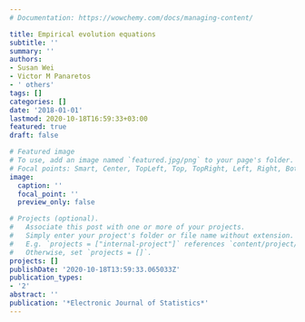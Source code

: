 ```yaml
---
# Documentation: https://wowchemy.com/docs/managing-content/

title: Empirical evolution equations
subtitle: ''
summary: ''
authors:
- Susan Wei
- Victor M Panaretos
- ' others'
tags: []
categories: []
date: '2018-01-01'
lastmod: 2020-10-18T16:59:33+03:00
featured: true
draft: false

# Featured image
# To use, add an image named `featured.jpg/png` to your page's folder.
# Focal points: Smart, Center, TopLeft, Top, TopRight, Left, Right, BottomLeft, Bottom, BottomRight.
image:
  caption: ''
  focal_point: ''
  preview_only: false

# Projects (optional).
#   Associate this post with one or more of your projects.
#   Simply enter your project's folder or file name without extension.
#   E.g. `projects = ["internal-project"]` references `content/project/deep-learning/index.md`.
#   Otherwise, set `projects = []`.
projects: []
publishDate: '2020-10-18T13:59:33.065033Z'
publication_types:
- '2'
abstract: ''
publication: '*Electronic Journal of Statistics*'
---
```

